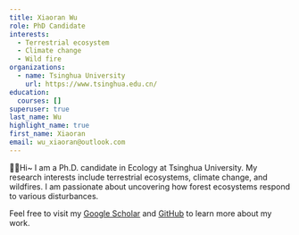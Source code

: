 ```yaml
---
title: Xiaoran Wu
role: PhD Candidate
interests:
  - Terrestrial ecosystem
  - Climate change
  - Wild fire
organizations:
  - name: Tsinghua University
    url: https://www.tsinghua.edu.cn/
education:
  courses: []
superuser: true
last_name: Wu
highlight_name: true
first_name: Xiaoran
email: wu_xiaoran@outlook.com
---
```

👋🏻Hi~ I am a Ph.D. candidate in Ecology at Tsinghua University. My research interests include terrestrial ecosystems, climate change, and wildfires. I am passionate about uncovering how forest ecosystems respond to various disturbances. 

Feel free to visit my [Google Scholar](https://scholar.google.com/citations?user=rcmTdYEAAAAJ&hl) and [GitHub](https://github.com/SeanNg997/) to learn more about my work.